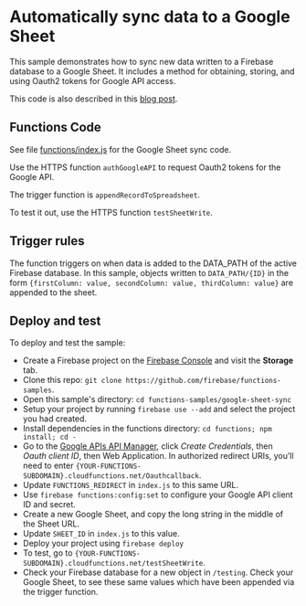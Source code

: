 # Automatically sync data to a Google Sheet

This sample demonstrates how to sync new data written to a Firebase database to a Google Sheet. It includes a method for obtaining, storing, and using Oauth2 tokens for Google API access.

This code is also described in this [blog post](https://medium.com/@elon.danziger/fast-flexible-and-free-visualizing-newborn-health-data-with-firebase-nodejs-and-google-sheets-1f73465a18bc).


## Functions Code

See file [functions/index.js](functions/index.js) for the Google Sheet sync code.

Use the HTTPS function `authGoogleAPI` to request Oauth2 tokens for the Google API.

The trigger function is `appendRecordToSpreadsheet`.

To test it out, use the HTTPS function `testSheetWrite`.


## Trigger rules

The function triggers on when data is added to the DATA_PATH of the active Firebase database.  In this sample, objects written to `DATA_PATH/{ID}` in the form `{firstColumn: value, secondColumn: value, thirdColumn: value}` are appended to the sheet.


## Deploy and test

To deploy and test the sample:

 - Create a Firebase project on the [Firebase Console](https://console.firebase.google.com) and visit the **Storage** tab.
 - Clone this repo: `git clone https://github.com/firebase/functions-samples`.
 - Open this sample's directory: `cd functions-samples/google-sheet-sync`
 - Setup your project by running `firebase use --add` and select the project you had created.
 - Install dependencies in the functions directory: `cd functions; npm install; cd -`
 - Go to the [Google APIs API Manager](https://console.developers.google.com/apis/credentials), click *Create Credentials*, then *Oauth client ID*, then Web Application. In authorized redirect URIs, you’ll need to enter `{YOUR-FUNCTIONS-SUBDOMAIN}.cloudfunctions.net/Oauthcallback`.
 - Update `FUNCTIONS_REDIRECT` in `index.js` to this same URL.
 - Use `firebase functions:config:set` to configure your Google API client ID and secret.
 - Create a new Google Sheet, and copy the long string in the middle of the Sheet URL.
 - Update `SHEET_ID` in `index.js` to this value.
 - Deploy your project using `firebase deploy`
 - To test, go to `{YOUR-FUNCTIONS-SUBDOMAIN}.cloudfunctions.net/testSheetWrite`.
 - Check your Firebase database for a new object in `/testing`.  Check your Google Sheet, to see these same values which have been appended via the trigger function.
